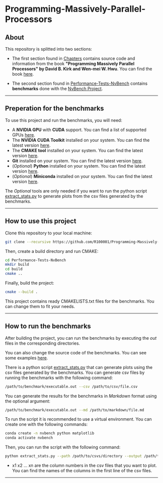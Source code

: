 # Programming-Massively-Parallel-Processors

## About

This repository is splitted into two sections:

- The first section found in [Chapters](Chapters) contains source code and information from the book **"Programming Massively Parallel Processors" by David B. Kirk and Wen-mei W. Hwu**.  You can find the book [here](https://www.elsevier.com/books/programming-massively-parallel-processors/kirk/978-0-12-811986-0).

- The second section found in [Performance-Tests-NvBench](Performance-Tests-NvBench) contains **benchmarks** done with the [NvBench Project](https://github.com/NVIDIA/nvbench).

---

## Preperation for the benchmarks

To use this project and run the benchmarks, you will need:

- A **NVIDIA GPU** with **CUDA** support. You can find a list of supported GPUs [here](https://developer.nvidia.com/cuda-gpus).
- The **NVIDIA CUDA Toolkit** installed on your system. You can find the latest version [here](https://developer.nvidia.com/cuda-downloads).
- The **CMAKE tool** installed on your system. You can find the latest version [here](https://cmake.org/download/).
- **Git** installed on your system. You can find the latest version [here](https://git-scm.com/downloads).
- (*Optional*) **Python** installed on your system. You can find the latest version [here](https://www.python.org/downloads/).
- (*Optional*) **Miniconda** installed on your system. You can find the latest version [here](https://docs.conda.io/en/latest/miniconda.html).

The *Optional* tools are only needed if you want to run the python script [extract_stats.py](Performance-Tests-NvBench/extract_stats.py) to generate plots from the csv files generated by the benchmarks.

---

## How to use this project

Clone this repository to your local machine:

```bash
git clone --recursive https://github.com/R100001/Programming-Massively-Parallel-Processors.git
```

Then, create a build directory and run CMAKE:

```bash
cd Performance-Tests-NvBench
mkdir build
cd build
cmake ..
```

Finally, build the project:

```bash
cmake --build .
```

This project contains ready CMAKELISTS.txt files for the benchmarks. You can change them to fit your needs.

---

## How to run the benchmarks

After building the project, you can run the benchmarks by executing the *out* files in the corresponding directories.

You can also change the source code of the benchmarks. You can see some examples [here](https://github.com/NVIDIA/nvbench/tree/main/examples).

There is a python script [extract_stats.py](Performance-Tests-NvBench/extract_stats.py) that can generate plots using the csv files generated by the benchmarks. You can generate csv files by running the benchmarks with the following command:

```bash
/path/to/benchmark/executable.out --csv /path/to/csv/file.csv
```

You can generate the results for the benchmarks in *Markdown* format using the optional argument:

```bash
/path/to/benchmark/executable.out --md /path/to/markdown/file.md
```

To run the script it is recommended to use a virtual environment. You can create one with the following commands:

```bash
conda create -n nvbench python matplotlib
conda activate nvbench
```

Then, you can run the script with the following command:

```bash
python extract_stats.py --path /path/to/csvs/directory --output /path/to/output/directory --data_to_plot x1 x2 ... xn
```
- x1 x2 ... xn are the column numbers in the csv files that you want to plot. You can find the names of the columns in the first line of the csv files.

---